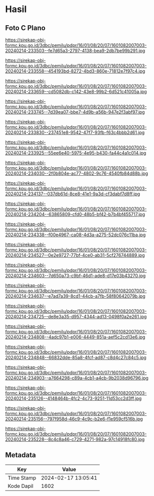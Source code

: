# Hasil

## Foto C Plano

https://sirekap-obj-formc.kpu.go.id/3dbc/pemilu/pdpr/16/01/08/20/07/1601082007003-20240214-233503--fe7d65a3-2797-4138-bea9-2db7be99b291.jpg

https://sirekap-obj-formc.kpu.go.id/3dbc/pemilu/pdpr/16/01/08/20/07/1601082007003-20240214-233558--454193bd-8272-4bd3-860e-71812e7f97c4.jpg

https://sirekap-obj-formc.kpu.go.id/3dbc/pemilu/pdpr/16/01/08/20/07/1601082007003-20240214-233659--cd5082db-c142-43e8-99b2-6d521c41005a.jpg

https://sirekap-obj-formc.kpu.go.id/3dbc/pemilu/pdpr/16/01/08/20/07/1601082007003-20240214-233745--7d39ea07-bbe7-4d9b-a56b-947e2f3abf97.jpg

https://sirekap-obj-formc.kpu.go.id/3dbc/pemilu/pdpr/16/01/08/20/07/1601082007003-20240214-233830--237451e8-9542-47f7-93fb-f63c4bbb2d61.jpg

https://sirekap-obj-formc.kpu.go.id/3dbc/pemilu/pdpr/16/01/08/20/07/1601082007003-20240214-233925--55ee6e40-5975-4e95-b430-fa44c4a1c014.jpg

https://sirekap-obj-formc.kpu.go.id/3dbc/pemilu/pdpr/16/01/08/20/07/1601082007003-20240214-234030--2f0b804e-ac77-4802-9c76-4540fb84d88b.jpg

https://sirekap-obj-formc.kpu.go.id/3dbc/pemilu/pdpr/16/01/08/20/07/1601082007003-20240214-234137--037db61d-8ce8-41e1-9a3d-cf3dabf7d8ff.jpg

https://sirekap-obj-formc.kpu.go.id/3dbc/pemilu/pdpr/16/01/08/20/07/1601082007003-20240214-234204--63865809-cfd0-48b5-bf42-b7b4bf455717.jpg

https://sirekap-obj-formc.kpu.go.id/3dbc/pemilu/pdpr/16/01/08/20/07/1601082007003-20240214-234338--f00e4967-ca08-4d3a-a275-52dc076c11ba.jpg

https://sirekap-obj-formc.kpu.go.id/3dbc/pemilu/pdpr/16/01/08/20/07/1601082007003-20240214-234527--0e2e9727-77bf-4ce0-ab31-5cf276744889.jpg

https://sirekap-obj-formc.kpu.go.id/3dbc/pemilu/pdpr/16/01/08/20/07/1601082007003-20240214-234603--7d650a73-c9bf-46d1-ade8-d17e03b43270.jpg

https://sirekap-obj-formc.kpu.go.id/3dbc/pemilu/pdpr/16/01/08/20/07/1601082007003-20240214-234637--e7ad7a39-8cd1-44cb-a7fb-58f80642079b.jpg

https://sirekap-obj-formc.kpu.go.id/3dbc/pemilu/pdpr/16/01/08/20/07/1601082007003-20240214-234725--de8e3a35-d957-4344-ad13-0498f0a2e261.jpg

https://sirekap-obj-formc.kpu.go.id/3dbc/pemilu/pdpr/16/01/08/20/07/1601082007003-20240214-234808--4adc97b1-e006-4449-851a-aef5c2cd13e6.jpg

https://sirekap-obj-formc.kpu.go.id/3dbc/pemilu/pdpr/16/01/08/20/07/1601082007003-20240214-234848--66832dde-85a8-4fcf-ad87-c8d4c27c84c5.jpg

https://sirekap-obj-formc.kpu.go.id/3dbc/pemilu/pdpr/16/01/08/20/07/1601082007003-20240214-234903--a7664298-c89a-4cb1-a4cb-9b2038d96796.jpg

https://sirekap-obj-formc.kpu.go.id/3dbc/pemilu/pdpr/16/01/08/20/07/1601082007003-20240214-235126--4148464b-4fc2-4c73-9251-11d53cc2d3ff.jpg

https://sirekap-obj-formc.kpu.go.id/3dbc/pemilu/pdpr/16/01/08/20/07/1601082007003-20240214-235156--797f958d-46c9-4c9c-b2e6-f1e959cf516b.jpg

https://sirekap-obj-formc.kpu.go.id/3dbc/pemilu/pdpr/16/01/08/20/07/1601082007003-20240214-235228--8c4c8a46-c729-4271-982a-97c14918fc80.jpg


## Metadata

| Key        | Value               |
| ---------- | ------------------- |
| Time Stamp | 2024-02-17 13:05:41 |
| Kode Dapil | 1602                |



